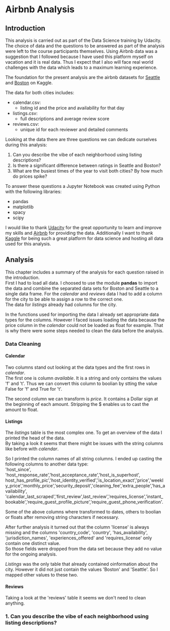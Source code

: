 # Airbnb Analysis

## Introduction
This analysis is carried out as part of the Data Science training by Udacity. The choice of data and the questions to be answered as part of the analysis were left to the course participants themselves.
Using Airbnb data was a suggestion that I followed because I have used this platform myself on vacation and it is real data. Thus I expect that I also will face real world challenges with the data which leads to a maximum learning experience.

The foundation for the present analysis are the airbnb datasets for [Seattle](https://www.kaggle.com/datasets/airbnb/seattle) and [Boston](https://www.kaggle.com/datasets/airbnb/boston) on Kaggle.

The data for both cities includes:
- calendar.csv:
   - listing id and the price and availability for that day
- listings.csv:
  - full descriptions and average review score
- reviews.csv:
  - unique id for each reviewer and detailed comments
 
Looking at the data there are three questions we can dedicate ourselves during this analysis:
1. Can you describe the vibe of each neighborhood using listing descriptions?
2. Is there a significant difference between ratings in Seattle and Boston?
3. What are the busiest times of the year to visit both cities? By how much do prices spike?

To answer these questions a Jupyter Notebook was created using Python with the following libraries:
- pandas
- matplotlib
- spacy
- scipy

I would like to thank [Udacity](https://www.udacity.com) for the great opportunity to learn and improve my skills and [Airbnb](https://www.airbnb.com) for providing the data. Additionally I want to thank [Kaggle](https://www.kaggle.com) for being such a great platform for data science and hosting all data used for this analysis.

## Analysis
This chapter includes a summary of the analysis for each question raised in the introduction.  
First I had to load all data. I choosed to use the module **pandas** to import the data and combine the separated data sets for Boston and Seattle to a single data frame. For the *calendar* and *reviews* data I had to add a column for the city to be able to assign a row to the correct one.  
The data for *listings* already had columns for the city.

In the functions used for importing the data I already set appropriate data types for the columns. However I faced issues loading the data because the price column in the *calendar* could not be loaded as float for example. That is why there were some steps needed to clean the data before the analysis.

### Data Cleaning
#### Calendar
Two columns stand out looking at the data types and the first rows in *calendar*.  
The first one is column *available*. It is a string and only contains the values 'f' and 't'. Thus we can convert this column to boolian by stting the value False for 'f' and True for 't'.

The second column we can transform is *price*. It contains a Dollar sign at the beginning of each amount. Stripping the $ enables us to cast the amount to float.

#### Listings
The *listings* table is the most complex one. To get an overview of the data I printed the head of the data.  
By taking a look it seems that there might be issues with the string columns like before with *calendar*.

So I printed the column names of all string columns. I ended up casting the following columns to another data type:  
'host_since', 'host_response_rate','host_acceptance_rate','host_is_superhost', host_has_profile_pic','host_identity_verified','is_location_exact','price','weekly_price','monthly_price','security_deposit','cleaning_fee','extra_people','has_availability', 'calendar_last_scraped','first_review',last_review','requires_license','instant_bookable','require_guest_profile_picture','require_guest_phone_verification'.

Some of the above columns where transformed to dates, others to boolian or floats after removing string characters if necessary.

After further analysis it turned out that the column 'license' is always missing and the columns 'country_code', 'country', 'has_availability', 'jurisdiction_names', 'experiences_offered' and 'requires_license' only contain one distinct value.  
So those fields were dropped from the data set because they add no value for the ongoing analysis.

*Listings* was the only table that already contained oinformation about the city. However it did not just contain the values 'Boston' and 'Seattle'. So I mapped other values to these two.

#### Reviews
Taking a look at the 'reviews' table it seems we don't need to clean anything.

### 1. Can you describe the vibe of each neighborhood using listing descriptions?
